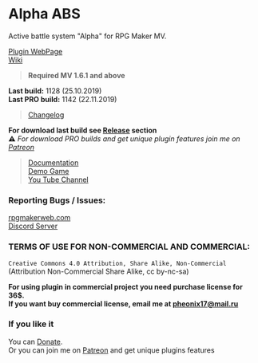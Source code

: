 # Alpha ABS
Active battle system "Alpha" for RPG Maker MV.

[Plugin WebPage](https://kagedesuworkshop.blogspot.com/p/alpha-abs.html)  
[Wiki](https://github.com/KageDesu/Alpha-ABS/wiki)

> **Required MV 1.6.1 and above**  

**Last build:** 1128 (25.10.2019)  
**Last PRO build:** 1142 (22.11.2019)

>[Changelog](https://github.com/KageDesu/Alpha-ABS/blob/master/Changelog.md)  

**For download last build see [Release](https://github.com/KageDesu/Alpha-ABS/releases) section**   
:warning: *For download PRO builds and get unique plugin features join me on [Patreon](https://www.patreon.com/KageDesu)*

 >[Documentation](https://www.dropbox.com/s/9prsj8ydayt4vqj/Alpha%20ABS%2012.pdf?dl=0)  
 >[Demo Game](https://www.dropbox.com/s/ous5sotyl31f6r6/AlphaABS_Demo.rar?dl=0)  
 >[You Tube Channel](https://www.youtube.com/channel/UCA3R61ojF5vp5tGwJ1YqdgQ?view_as=subscriber)  


### Reporting Bugs / Issues:
[rpgmakerweb.com](http://forums.rpgmakerweb.com/index.php?/topic/66713-abs-alpha-preview/)  
[Discord Server](https://discord.gg/8EE6PMv)

### TERMS OF USE FOR NON-COMMERCIAL AND COMMERCIAL:

`Creative Commons 4.0 Attribution, Share Alike, Non-Commercial`     
(Attribution Non-Commercial Share Alike, cc by-nc-sa)   


**For using plugin in commercial project you need purchase license for 36$.**  
**If you want buy commercial license, email me at pheonix17@mail.ru**  

### If you like it
You can [Donate](https://www.paypal.com/cgi-bin/webscr?cmd=_s-xclick&hosted_button_id=AEG4RJ3CFR3N6).  
Or you can join me on [Patreon](https://www.patreon.com/KageDesu) and get unique plugins features
